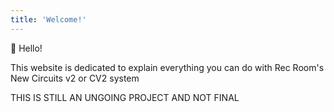 ```yaml
---
title: 'Welcome!'
---
```


:wave: Hello!

This website is dedicated to explain everything you can do with Rec Room's New Circuits v2 or CV2 system

THIS IS STILL AN UNGOING PROJECT AND NOT FINAL


